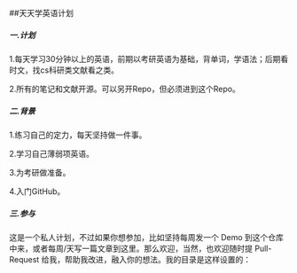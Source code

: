 ##天天学英语计划

##### 一.计划

1.每天学习30分钟以上的英语，前期以考研英语为基础，背单词，学语法；后期看时文，找cs科研类文献看之类。

2.所有的笔记和文献开源。可以另开Repo，但必须进到这个Repo。

##### 二.背景

1.练习自己的定力，每天坚持做一件事。

2.学习自己薄弱项英语。

3.为考研做准备。

4.入门GitHub。

##### 三.参与

这是一个私人计划，不过如果你想参加，比如坚持每周发一个 Demo 到这个仓库中来，或者每周/天写一篇文章到这里。那么欢迎，当然，也欢迎随时提 Pull-Request 给我，帮助我改进，融入你的想法。我的目录是这样设置的：